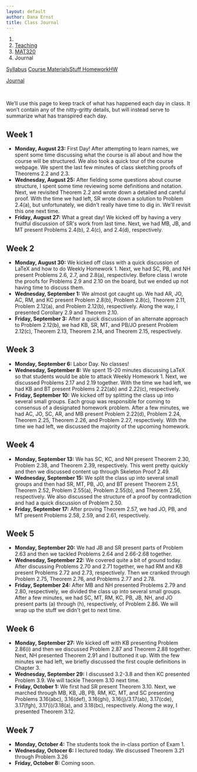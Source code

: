```yaml
---
layout: default
author: Dana Ernst
title: Class Journal
---
```


<ol class="breadcrumb">
  <li><a href="/"><i class="fa fa-home"></i></a></li>
  <li><a href="/teaching/">Teaching</a></li>
  <li><a href="/teaching/mat320f21">MAT320</a></li>
  <li class="active">Journal</li>
</ol>

<div class="row">
<div class="col-xs-12">
<div class="btn-group btn-group-justified">
<a class="btn btn-default btn-success" href="{{site.baseurl}}/teaching/mat320f21/syllabus/">Syllabus</a>

<a class="btn btn-default btn-primary" href="{{site.baseurl}}/teaching/mat320f21/materials/">
<span class="hidden-xs">Course Materials</span><span class="visible-xs">Stuff</span>
</a>

<a class="btn btn-default btn-warning" href="{{site.baseurl}}/teaching/mat320f21/homework/">
<span class="hidden-xs">Homework</span><span class="visible-xs">HW</span>
</a>

<a class="btn btn-default btn-info" href="{{site.baseurl}}/teaching/mat320f21/journal/">Journal</a>
</div>
</div>
</div>

<br>

We’ll use this page to keep track of what has happened each day in class. It won’t contain any of the nitty-gritty details, but will instead serve to summarize what has transpired each day.

## Week 1 ##
<ul class="fa-ul">
  <li><i class="fa-li far fa-calendar-check"></i><b>Monday, August 23:</b> First Day!  After attempting to learn names, we spent some time discussing what the course is all about and how the course will be structured. We also took a quick tour of the course webpage. We spent the last few minutes of class sketching proofs of Theorems 2.2 and 2.3.</li>
  <li><i class="fa-li far fa-calendar-check"></i><b>Wednesday, August 25:</b> After fielding some questions about course structure, I spent some time reviewing some definitions and notation. Next, we revisited Theorem 2.2 and wrote down a detailed and careful proof. With the time we had left, SR wrote down a solution to Problem 2.4(a), but unfortunately, we didn't really have time to dig in.  We'll revisit this one next time.</li>
  <li><i class="fa-li far fa-calendar-check"></i><b>Friday, August 27:</b> What a great day!  We kicked off by having a very fruitful discussion of SR's work from last time. Next, we had MB, JB, and MT present Problems 2.4(b), 2.4(c), and 2.4(d), respectively.</li>
</ul>

## Week 2 ##
<ul class="fa-ul">
  <li><i class="fa-li far fa-calendar-check"></i><b>Monday, August 30:</b> We kicked off class with a quick discussion of LaTeX and how to do Weekly Homework 1.  Next, we had SC, PB, and NH present Problems 2.6, 2.7, and 2.8(a), respectivley. Before class I wrote the proofs for Problems 2.9 and 2.10 on the board, but we ended up not having time to discuss them.</li>
  <li><i class="fa-li far fa-calendar-check"></i><b>Wednesday, September 1:</b> We almost got caught up.  We had AR, JO, AC, RM, and KC present Problem 2.8(b), Problem 2.8(c), Theorem 2.11, Problem 2.12(a), and Problem 2.12(b), respectively. Along the way, I presented Corollary 2.9 and Theorem 2.10.</li>
  <li><i class="fa-li far fa-calendar-check"></i><b>Friday, September 3:</b> After a quick discussion of an alternate approach to Problem 2.12(b), we had KB, SR, MT, and PB/JO present Problem 2.12(c), Theorem 2.13, Theorem 2.14, and Theorem 2.15, respectively.</li>
</ul>

## Week 3 ##
<ul class="fa-ul">
  <li><i class="fa-li far fa-calendar-check"></i><b>Monday, September 6:</b> Labor Day. No classes!</li>
  <li><i class="fa-li far fa-calendar-check"></i><b>Wednesday, September 8:</b> We spent 15-20 minutes discussing LaTeX so that students would be able to attack Weekly Homework 1.  Next, we discussed Problems 2.17 and 2.19 together.  With the time we had left, we had KB and BT present Problems 2.22(ab) and 2.22(c), respectively.</li>
  <li><i class="fa-li far fa-calendar-check"></i><b>Friday, September 10:</b> We kicked off by splitting the class up into several small groups.  Each group was responsible for coming to consensus of a designated homework problem.  After a few minutes, we had AC, JO, SC, AR, and MB present Problem 2.22(d), Problem 2.24, Theorem 2.25, Theorem 2.26, and Problem 2.27, respectively. With the time we had left, we discussed the majority of the upcoming homework.</li>
</ul>

## Week 4 ##
<ul class="fa-ul">
  <li><i class="fa-li far fa-calendar-check"></i><b>Monday, September 13:</b> We has SC, KC, and NH present Theorem 2.30, Problem 2.38, and Theorem 2.39, respectively. This went pretty quickly and then we discussed content up through Skeleton Proof 2.49.</li>
  <li><i class="fa-li far fa-calendar-check"></i><b>Wednesday, September 15:</b> We split the class up into several small groups and then had SR, MT, PB, JO, and BT present Theorem 2.51, Theorem 2.52, Problem 2.55(a), Problem 2.55(b), and Theorem 2.56, respectively.  We also discussed the structure of a proof by contradiction and had a quick discussion of Problem 2.50.</li>
  <li><i class="fa-li far fa-calendar-check"></i><b>Friday, September 17:</b> After proving Theorem 2.57, we had JO, PB, and MT present Problems 2.58, 2.59, and 2.61, respectively.</li>
</ul>

## Week 5 ##
<ul class="fa-ul">
  <li><i class="fa-li far fa-calendar-check"></i><b>Monday, September 20:</b> We had JB and SR present parts of Problem 2.63 and then we tackled Problems 2.64 and 2.66-2.68 together.</li>
  <li><i class="fa-li far fa-calendar-check"></i><b>Wednesday, September 22:</b> We covered quite a bit of ground today.  After discussing Problems 2.70 and 2.71 together, we had RM and KB present Problems 2.72 and 2.73, respectively.  Then we cranked through Problem 2.75, Theorem 2.76, and Problems 2.77 and 2.78.</li>
  <li><i class="fa-li far fa-calendar-check"></i><b>Friday, September 24:</b> After MB and NH presented Problems 2.79 and 2.80, respectively, we divided the class up into several small groups. After a few minutes, we had SC, MT, RM, KC, PB, JB, NH, and JO present parts (a) through (h), respectively, of Problem 2.86. We will wrap up the stuff we didn't get to next time.</li>
</ul>

## Week 6 ##
<ul class="fa-ul">
  <li><i class="fa-li far fa-calendar-check"></i><b>Monday, September 27:</b> We kicked off with KB presenting Problem 2.86(i) and then we discussed Problem 2.87 and Theorem 2.88 together.  Next, NH presented Theorem 2.91 and I buttoned it up. With the few minutes we had left, we briefly discussed the first couple definitions in Chapter 3.</li>
  <li><i class="fa-li far fa-calendar-check"></i><b>Wednesday, September 29:</b> I discussed 3.2-3.8 and then KC presented Problem 3.9. We will tackle Theorem 3.10 next time.</li>
  <li><i class="fa-li far fa-calendar-check"></i><b>Friday, October 1:</b> We first had SR present Theorem 3.10.  Next, we marched through MB, KB, JB, PB, RM, KC, MT, and SC presenting Problems 3.16(abc), 3.16(def), 3.16(ghi), 3.16(j)/3.17(ab), 3.17(cde), 3.17(fgh), 3.17(i)/3.18(a), and 3.18(bc), respectively.  Along the way, I presented Theorem 3.12.</li>
</ul>

## Week 7 ##
<ul class="fa-ul">
  <li><i class="fa-li far fa-calendar-check"></i><b>Monday, October 4:</b> The students took the in-class portion of Exam 1.</li>
  <li><i class="fa-li far fa-calendar-check"></i><b>Wednesday, Octocer 6:</b> I lectured today. We discussed Theorem 3.21 through Problem 3.26</li>
  <li><i class="fa-li far fa-calendar-check"></i><b>Friday, October 8:</b> Coming soon.</li>
</ul>
